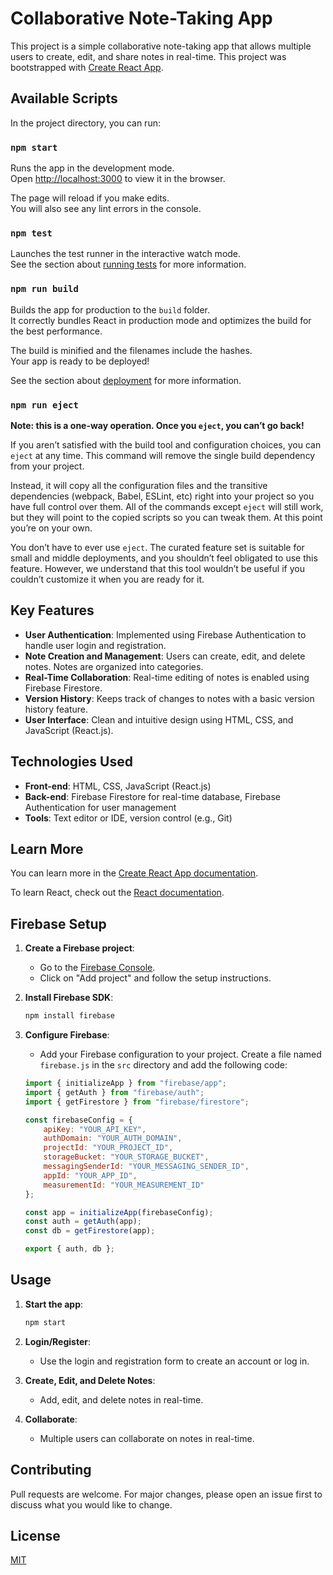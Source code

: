 # Collaborative Note-Taking App

This project is a simple collaborative note-taking app that allows multiple users to create, edit, and share notes in real-time. This project was bootstrapped with [Create React App](https://github.com/facebook/create-react-app).

## Available Scripts

In the project directory, you can run:

### `npm start`

Runs the app in the development mode.\
Open [http://localhost:3000](http://localhost:3000) to view it in the browser.

The page will reload if you make edits.\
You will also see any lint errors in the console.

### `npm test`

Launches the test runner in the interactive watch mode.\
See the section about [running tests](https://facebook.github.io/create-react-app/docs/running-tests) for more information.

### `npm run build`

Builds the app for production to the `build` folder.\
It correctly bundles React in production mode and optimizes the build for the best performance.

The build is minified and the filenames include the hashes.\
Your app is ready to be deployed!

See the section about [deployment](https://facebook.github.io/create-react-app/docs/deployment) for more information.

### `npm run eject`

**Note: this is a one-way operation. Once you `eject`, you can’t go back!**

If you aren’t satisfied with the build tool and configuration choices, you can `eject` at any time. This command will remove the single build dependency from your project.

Instead, it will copy all the configuration files and the transitive dependencies (webpack, Babel, ESLint, etc) right into your project so you have full control over them. All of the commands except `eject` will still work, but they will point to the copied scripts so you can tweak them. At this point you’re on your own.

You don’t have to ever use `eject`. The curated feature set is suitable for small and middle deployments, and you shouldn’t feel obligated to use this feature. However, we understand that this tool wouldn’t be useful if you couldn’t customize it when you are ready for it.

## Key Features
- **User Authentication**: Implemented using Firebase Authentication to handle user login and registration.
- **Note Creation and Management**: Users can create, edit, and delete notes. Notes are organized into categories.
- **Real-Time Collaboration**: Real-time editing of notes is enabled using Firebase Firestore.
- **Version History**: Keeps track of changes to notes with a basic version history feature.
- **User Interface**: Clean and intuitive design using HTML, CSS, and JavaScript (React.js).

## Technologies Used
- **Front-end**: HTML, CSS, JavaScript (React.js)
- **Back-end**: Firebase Firestore for real-time database, Firebase Authentication for user management
- **Tools**: Text editor or IDE, version control (e.g., Git)

## Learn More

You can learn more in the [Create React App documentation](https://facebook.github.io/create-react-app/docs/getting-started).

To learn React, check out the [React documentation](https://reactjs.org/).

## Firebase Setup

1. **Create a Firebase project**:
    - Go to the [Firebase Console](https://console.firebase.google.com/).
    - Click on "Add project" and follow the setup instructions.

2. **Install Firebase SDK**:
    ```bash
    npm install firebase
    ```

3. **Configure Firebase**:
    - Add your Firebase configuration to your project. Create a file named `firebase.js` in the `src` directory and add the following code:

    ```javascript
    import { initializeApp } from "firebase/app";
    import { getAuth } from "firebase/auth";
    import { getFirestore } from "firebase/firestore";

    const firebaseConfig = {
        apiKey: "YOUR_API_KEY",
        authDomain: "YOUR_AUTH_DOMAIN",
        projectId: "YOUR_PROJECT_ID",
        storageBucket: "YOUR_STORAGE_BUCKET",
        messagingSenderId: "YOUR_MESSAGING_SENDER_ID",
        appId: "YOUR_APP_ID",
        measurementId: "YOUR_MEASUREMENT_ID"
    };

    const app = initializeApp(firebaseConfig);
    const auth = getAuth(app);
    const db = getFirestore(app);

    export { auth, db };
    ```

## Usage

1. **Start the app**:
    ```bash
    npm start
    ```

2. **Login/Register**:
    - Use the login and registration form to create an account or log in.

3. **Create, Edit, and Delete Notes**:
    - Add, edit, and delete notes in real-time.

4. **Collaborate**:
    - Multiple users can collaborate on notes in real-time.

## Contributing

Pull requests are welcome. For major changes, please open an issue first to discuss what you would like to change.

## License

[MIT](https://choosealicense.com/licenses/mit/)
